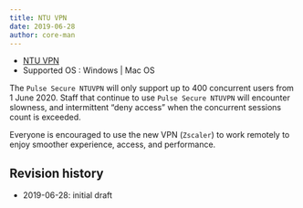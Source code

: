 ```yaml
---
title: NTU VPN
date: 2019-06-28
author: core-man
---
```


- [NTU VPN](https://ntuvpn.ntu.edu.sg/dana/home/index.cgi)
- Supported OS : Windows | Mac OS

The `Pulse Secure NTUVPN` will only support up to 400 concurrent users from 1 June 2020. Staff that continue to use `Pulse Secure NTUVPN` will encounter slowness, and intermittent “deny access” when the concurrent sessions count is exceeded.

Everyone is encouraged to use the new VPN (`Zscaler`) to work remotely to enjoy smoother experience, access, and performance.


## Revision history

- 2019-06-28: initial draft
